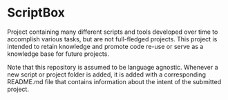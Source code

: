 # ScriptBox

Project containing many different scripts and tools developed over time to accomplish
various tasks, but are not full-fledged projects. This project is intended to retain
knowledge and promote code re-use or serve as a knowledge base for future projects.

Note that this repository is assumed to be language agnostic. Whenever a new script or
project folder is added, it is added with a corresponding README.md file that contains
information about the intent of the submitted project.
